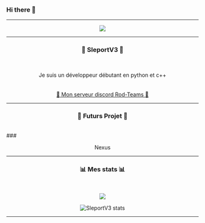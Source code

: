### Hi there 👋

-----

<p align = "center">
<img src="https://www.wallpaperkiss.com/wimg/b/106-1064958_big.jpg">
</p>

-----

### <p align = "center">📍 SleportV3 📍</p>
<br>
<p align = "center">
  Je suis un développeur débutant en python et c++
  <br>
  <br>
  <br>
  <a href = "https://discord.gg/UhTN3UT9H7">💎 Mon serveur discord Rod-Teams 💎</a>
  
-----
### <p align = "center">📎 Futurs Projet 📎</p> 
<br>
### <p align = "center"> Nexus </p>

-----
### <p align = "center">📊 Mes stats 📊</p>
<br>
<p align="center"> <img align="center" src="https://github-readme-stats.vercel.app/api/top-langs/?username=SleportV3&layout=compact&show_icons=true&title_color=fff&icon_color=79ff97&text_color=9f9f9f&bg_color=151515" /></p>

<p align="center"> <img align="center" src="https://github-readme-stats.vercel.app/api?username=SleportV3&show_icons=true&include_all_commits=true&show_icons=true&title_color=fff&icon_color=79ff97&text_color=9f9f9f&bg_color=151515" alt="SleportV3 stats" /> </p>

-----


